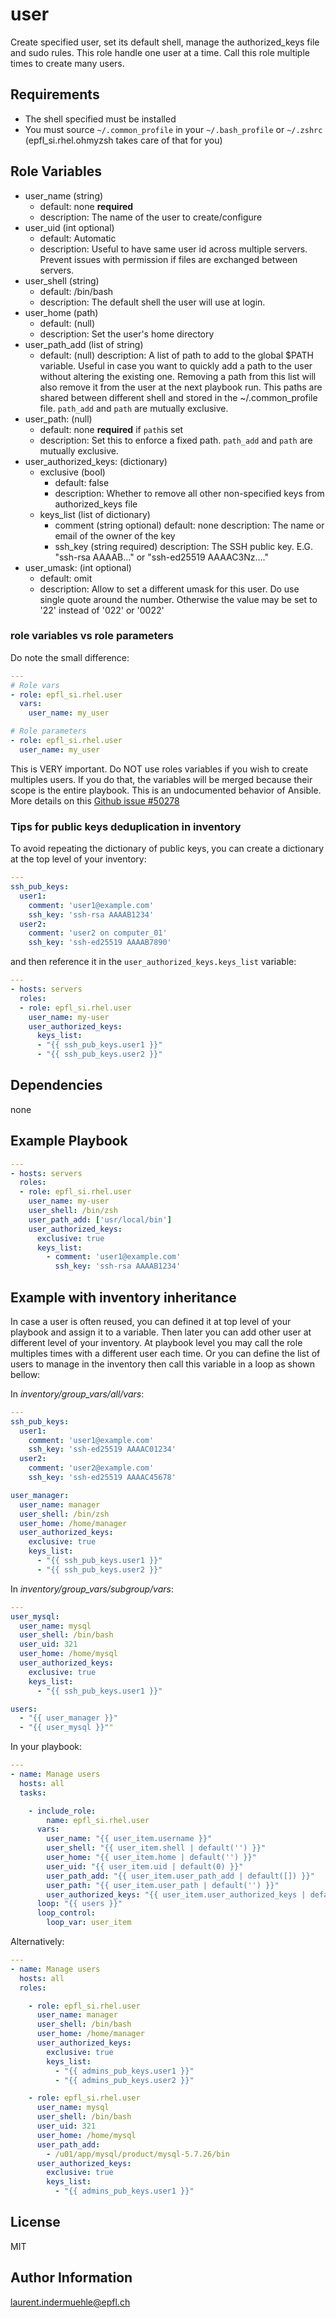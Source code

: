 user
=========

Create specified user, set its default shell, manage the authorized_keys file and sudo rules.
This role handle one user at a time. Call this role multiple times to create many users.


Requirements
------------

* The shell specified must be installed
* You must source `~/.common_profile` in your `~/.bash_profile` or `~/.zshrc` (epfl_si.rhel.ohmyzsh takes care of that for you)


Role Variables
--------------

* user_name (string)
  * default: none **required**
  * description: The name of the user to create/configure
* user_uid (int optional)
  * default: Automatic
  * description: Useful to have same user id across multiple servers. Prevent issues with permission if files are exchanged between servers.
* user_shell (string)
  * default: /bin/bash
  * description: The default shell the user will use at login.
* user_home (path)
  * default: (null)
  * description: Set the user's home directory
* user_path_add (list of string)
  * default: (null)
    description: A list of path to add to the global $PATH variable. Useful in case you want to quickly add a path to the user without altering the existing one. Removing a path from this list will also remove it from the user at the next playbook run. This paths are shared between different shell and stored in the ~/.common_profile file. `path_add` and `path` are mutually exclusive.
* user_path: (null)
  * default: none **required** if `path`is set
  * description: Set this to enforce a fixed path. `path_add` and `path` are mutually exclusive.
* user_authorized_keys: (dictionary)
  * exclusive (bool)
    * default: false
    * description: Whether to remove all other non-specified keys from authorized_keys file
  * keys_list (list of dictionary)
    * comment (string optional)
      default: none
      description: The name or email of the owner of the key
    * ssh_key (string required)
      description: The SSH public key. E.G. "ssh-rsa AAAAB..." or "ssh-ed25519 AAAAC3Nz...."
* user_umask: (int optional)
  * default: omit
  * description: Allow to set a different umask for this user. Do use single quote around the number. Otherwise the value may be set to '22' instead of '022' or '0022'


### role variables vs role parameters

Do note the small difference:

```yaml
---
# Role vars
- role: epfl_si.rhel.user
  vars:
    user_name: my_user

# Role parameters
- role: epfl_si.rhel.user
  user_name: my_user
```

This is VERY important. Do NOT use roles variables if you wish to create multiples users. If you do that, the variables will be merged because their scope is the entire playbook. This is an undocumented behavior of Ansible. More details on this [Github issue #50278](https://github.com/ansible/ansible/issues/50278)


### Tips for public keys deduplication in inventory

To avoid repeating the dictionary of public keys, you can create a dictionary at the top level of your inventory:

```yaml
---
ssh_pub_keys:
  user1:
    comment: 'user1@example.com'
    ssh_key: 'ssh-rsa AAAAB1234'
  user2:
    comment: 'user2 on computer_01'
    ssh_key: 'ssh-ed25519 AAAAB7890'
```

and then reference it in the `user_authorized_keys.keys_list` variable:

```yaml
---
- hosts: servers
  roles:
  - role: epfl_si.rhel.user
    user_name: my-user
    user_authorized_keys:
      keys_list:
      - "{{ ssh_pub_keys.user1 }}"
      - "{{ ssh_pub_keys.user2 }}"
```


Dependencies
------------

none


Example Playbook
----------------

```yaml
---
- hosts: servers
  roles:
  - role: epfl_si.rhel.user
    user_name: my-user
    user_shell: /bin/zsh
    user_path_add: ['usr/local/bin']
    user_authorized_keys:
      exclusive: true
      keys_list:
        - comment: 'user1@example.com'
          ssh_key: 'ssh-rsa AAAAB1234'
```

## Example with inventory inheritance

In case a user is often reused, you can defined it at top level of your playbook and assign it to a variable. Then later you can add other user at different level of your inventory. At playbook level you may call the role multiples times with a different user each time. Or you can define the list of users to manage in the inventory then call this variable in a loop as shown bellow:

In *inventory/group_vars/all/vars*:

```yaml
---
ssh_pub_keys:
  user1:
    comment: 'user1@example.com'
    ssh_key: 'ssh-ed25519 AAAAC01234'
  user2:
    comment: 'user2@example.com'
    ssh_key: 'ssh-ed25519 AAAAC45678'

user_manager:
  user_name: manager
  user_shell: /bin/zsh
  user_home: /home/manager
  user_authorized_keys:
    exclusive: true
    keys_list:
      - "{{ ssh_pub_keys.user1 }}"
      - "{{ ssh_pub_keys.user2 }}"
```

In *inventory/group_vars/subgroup/vars*:

```yaml
---
user_mysql:
  user_name: mysql
  user_shell: /bin/bash
  user_uid: 321
  user_home: /home/mysql
  user_authorized_keys:
    exclusive: true
    keys_list:
      - "{{ ssh_pub_keys.user1 }}"

users:
  - "{{ user_manager }}"
  - "{{ user_mysql }}""
```

In your playbook:

```yaml
---
- name: Manage users
  hosts: all
  tasks:

    - include_role:
        name: epfl_si.rhel.user
      vars:
        user_name: "{{ user_item.username }}"
        user_shell: "{{ user_item.shell | default('') }}"
        user_home: "{{ user_item.home | default('') }}"
        user_uid: "{{ user_item.uid | default(0) }}"
        user_path_add: "{{ user_item.user_path_add | default([]) }}"
        user_path: "{{ user_item.user_path | default('') }}"
        user_authorized_keys: "{{ user_item.user_authorized_keys | default({}) }}"
      loop: "{{ users }}"
      loop_control:
        loop_var: user_item

```

Alternatively:

```yaml
---
- name: Manage users
  hosts: all
  roles:

    - role: epfl_si.rhel.user
      user_name: manager
      user_shell: /bin/bash
      user_home: /home/manager
      user_authorized_keys:
        exclusive: true
        keys_list:
          - "{{ admins_pub_keys.user1 }}"
          - "{{ admins_pub_keys.user2 }}"

    - role: epfl_si.rhel.user
      user_name: mysql
      user_shell: /bin/bash
      user_uid: 321
      user_home: /home/mysql
      user_path_add:
        - /u01/app/mysql/product/mysql-5.7.26/bin
      user_authorized_keys:
        exclusive: true
        keys_list:
          - "{{ admins_pub_keys.user1 }}"
```


License
-------

MIT

Author Information
------------------

laurent.indermuehle@epfl.ch
